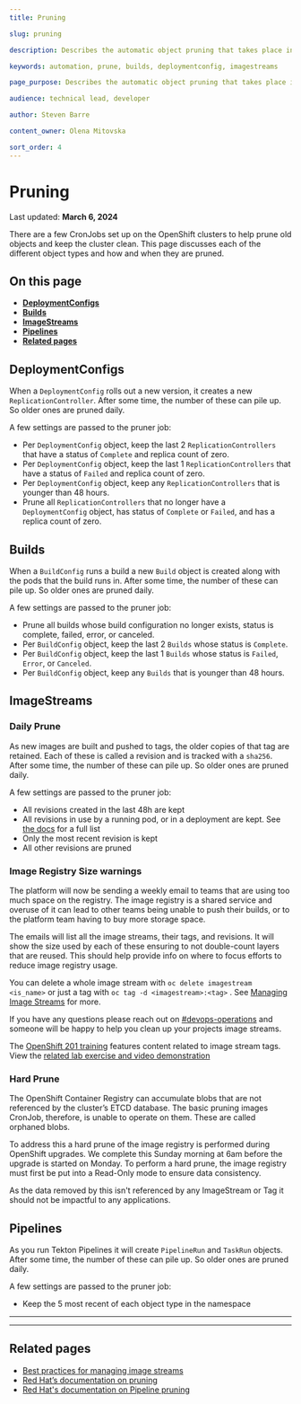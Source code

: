 ```yaml
---
title: Pruning

slug: pruning

description: Describes the automatic object pruning that takes place in OpenShift clusters.

keywords: automation, prune, builds, deploymentconfig, imagestreams

page_purpose: Describes the automatic object pruning that takes place in OpenShift clusters.

audience: technical lead, developer

author: Steven Barre

content_owner: Olena Mitovska

sort_order: 4
---
```


# Pruning
Last updated: **March 6, 2024**

There are a few CronJobs set up on the OpenShift clusters to help prune old objects and keep the cluster clean. This page discusses each of the different object types and how and when they are pruned.

## On this page
* **[DeploymentConfigs](#deploymentconfigs)**
* **[Builds](#builds)**
* **[ImageStreams](#imagestreams)**
* **[Pipelines](#pipelines)**
* **[Related pages](#related-pages)**

## DeploymentConfigs

When a `DeploymentConfig` rolls out a new version, it creates a new `ReplicationController`. After some time, the number of these can pile up. So older ones are pruned daily.

A few settings are passed to the pruner job:

* Per `DeploymentConfig` object, keep the last 2 `ReplicationControllers` that have a status of `Complete` and replica count of zero.
* Per `DeploymentConfig` object, keep the last 1 `ReplicationControllers` that have a status of `Failed` and replica count of zero.
* Per `DeploymentConfig` object, keep any `ReplicationControllers` that is younger than 48 hours.
* Prune all `ReplicationControllers` that no longer have a `DeploymentConfig` object, has status of `Complete` or `Failed`, and has a replica count of zero.

## Builds

When a `BuildConfig` runs a build a new `Build` object is created along with the pods that the build runs in. After some time, the number of these can pile up. So older ones are pruned daily.

A few settings are passed to the pruner job:

* Prune all builds whose build configuration no longer exists, status is complete, failed, error, or canceled.
* Per `BuildConfig` object, keep the last 2 `Builds` whose status is `Complete`.
* Per `BuildConfig` object, keep the last 1 `Builds` whose status is `Failed`, `Error`, or `Canceled`.
* Per `BuildConfig` object, keep any `Builds` that is younger than 48 hours.

## ImageStreams

### Daily Prune

As new images are built and pushed to tags, the older copies of that tag are retained. Each of these is called a revision and is tracked with a `sha256`. After some time, the number of these can pile up. So older ones are pruned daily.

A few settings are passed to the pruner job:

* All revisions created in the last 48h are kept
* All revisions in use by a running pod, or in a deployment are kept. See [the docs](https://docs.openshift.com/container-platform/4.13/applications/pruning-objects.html#pruning-images-conditions_pruning-objects) for a full list
* Only the most recent revision is kept
* All other revisions are pruned

### Image Registry Size warnings

The platform will now be sending a weekly email to teams that are using too much space on the registry. The image registry is a shared service and overuse of it can lead to other teams being unable to push their builds, or to the platform team having to buy more storage space.

The emails will list all the image streams, their tags, and revisions. It will show the size used by each of these ensuring to not double-count layers that are reused. This should help provide info on where to focus efforts to reduce image registry usage.

You can delete a whole image stream with `oc delete imagestream <is_name>` or just a tag with `oc tag -d <imagestream>:<tag>` . See [Managing Image Streams](https://docs.openshift.com/container-platform/4.13/openshift_images/image-streams-manage.html#images-imagestream-remove-tag_image-streams-managing) for more.

If you have any questions please reach out on [#devops-operations](https://chat.developer.gov.bc.ca/channel/devops-operations) and someone will be happy to help you clean up your projects image streams.

The [OpenShift 201 training](/training-from-the-platform-services-team/) features content related to image stream tags. View the [related lab exercise and video demonstration](https://github.com/BCDevOps/devops-platform-workshops/blob/master/openshift-201/image-management.md)

### Hard Prune

The OpenShift Container Registry can accumulate blobs that are not referenced by the cluster’s ETCD database. The basic pruning images CronJob, therefore, is unable to operate on them. These are called orphaned blobs.

To address this a hard prune of the image registry is performed during OpenShift upgrades. We complete this Sunday morning at 6am before the upgrade is started on Monday. To perform a hard prune, the image registry must first be put into a Read-Only mode to ensure data consistency.

As the data removed by this isn't referenced by any ImageStream or Tag it should not be impactful to any applications.

## Pipelines

As you run Tekton Pipelines it will create `PipelineRun` and `TaskRun` objects. After some time, the number of these can pile up. So older ones are pruned daily.

A few settings are passed to the pruner job:

* Keep the 5 most recent of each object type in the namespace

---
---

## Related pages

- [Best practices for managing image streams](/best-practices-for-managing-image-streams/)
- [Red Hat’s documentation on pruning](https://docs.openshift.com/container-platform/4.13/applications/pruning-objects.html)
- [Red Hat's documentation on Pipeline pruning](https://docs.openshift.com/pipelines/1.14/install_config/customizing-configurations-in-the-tektonconfig-cr.html#default-pruner-configuration_customizing-configurations-in-the-tektonconfig-cr)

